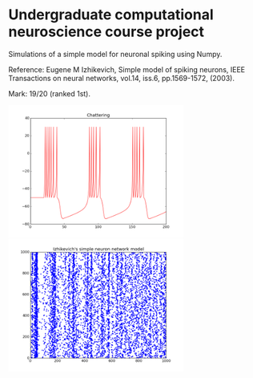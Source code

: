 # Undergraduate computational neuroscience course project

Simulations of a simple model for neuronal spiking using Numpy.

Reference: Eugene M Izhikevich, Simple model of spiking neurons, IEEE Transactions on neural networks, vol.14, iss.6, pp.1569-1572, (2003).

Mark: 19/20 (ranked 1st).

<img src="LaTeX/figure_3.png" width="350"><img src="LaTeX/figure_10.png" width="350">
